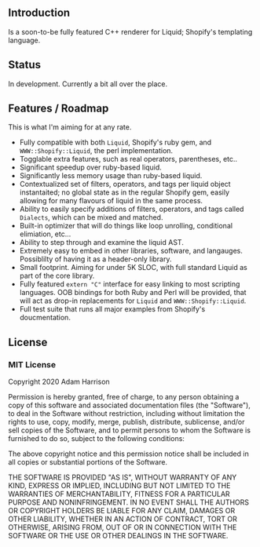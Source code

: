 
## Introduction

Is a soon-to-be fully featured C++ renderer for Liquid; Shopify's templating language.

## Status

In development. Currently a bit all over the place.

## Features / Roadmap

This is what I'm aiming for at any rate.

* Fully compatible with both `Liquid`, Shopify's ruby gem, and `WWW::Shopify::Liquid`, the perl implementation.
* Togglable extra features, such as real operators, parentheses, etc..
* Significant speedup over ruby-based liquid.
* Significantly less memory usage than ruby-based liquid.
* Contextualized set of filters, operators, and tags per liquid object instantaited; no global state as in the regular Shopify gem, easily allowing for many flavours of liquid in the same process.
* Ability to easily specify additions of filters, operators, and tags called `Dialects`, which can be mixed and matched.
* Built-in optimizer that will do things like loop unrolling, conditional elimiation, etc...
* Ability to step through and examine the liquid AST.
* Extremely easy to embed in other libraries, software, and langauges. Possiblilty of having it as a header-only library.
* Small footprint. Aiming for under 5K SLOC, with full standard Liquid as part of the core library.
* Fully featured `extern "C"` interface for easy linking to most scripting languages. OOB bindings for both Ruby and Perl will be provided, that will act as drop-in replacements for `Liquid` and `WWW::Shopify::Liquid`.
* Full test suite that runs all major examples from Shopify's doucmentation.

## License

### MIT License

Copyright 2020 Adam Harrison

Permission is hereby granted, free of charge, to any person obtaining a copy of this software and associated documentation files (the "Software"), to deal in the Software without restriction, including without limitation the rights to use, copy, modify, merge, publish, distribute, sublicense, and/or sell copies of the Software, and to permit persons to whom the Software is furnished to do so, subject to the following conditions:

The above copyright notice and this permission notice shall be included in all copies or substantial portions of the Software.

THE SOFTWARE IS PROVIDED "AS IS", WITHOUT WARRANTY OF ANY KIND, EXPRESS OR IMPLIED, INCLUDING BUT NOT LIMITED TO THE WARRANTIES OF MERCHANTABILITY, FITNESS FOR A PARTICULAR PURPOSE AND NONINFRINGEMENT. IN NO EVENT SHALL THE AUTHORS OR COPYRIGHT HOLDERS BE LIABLE FOR ANY CLAIM, DAMAGES OR OTHER LIABILITY, WHETHER IN AN ACTION OF CONTRACT, TORT OR OTHERWISE, ARISING FROM, OUT OF OR IN CONNECTION WITH THE SOFTWARE OR THE USE OR OTHER DEALINGS IN THE SOFTWARE.

